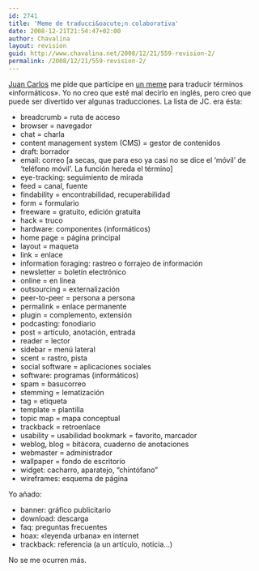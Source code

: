 ```yaml
---
id: 2741
title: 'Meme de traducci&oacute;n colaborativa'
date: 2008-12-21T21:54:47+02:00
author: Chavalina
layout: revision
guid: http://www.chavalina.net/2008/12/21/559-revision-2/
permalink: /2008/12/21/559-revision-2/
---
```

<a href="http://www.usalo.blogspot.com" target="_blank">Juan Carlos</a> me pide que participe en <a href="http://usalo.blogspot.com/2005/10/meme-de-traduccin-colaborativa.html" target="_blank">un meme</a> para traducir t&eacute;rminos «inform&aacute;ticos». Yo no creo que est&eacute; mal decirlo en ingl&eacute;s, pero creo que puede ser divertido ver algunas traducciones. La lista de JC. era &eacute;sta:

  * breadcrumb = ruta de acceso
  * browser = navegador
  * chat = charla
  * content management system (CMS) = gestor de contenidos
  * draft: borrador
  * email: correo [a secas, que para eso ya casi no se dice el &#8216;m&oacute;vil&#8217; de &#8216;tel&eacute;fono m&oacute;vil&#8217;. La funci&oacute;n hereda el t&eacute;rmino]
  * eye-tracking: seguimiento de mirada
  * feed = canal, fuente
  * findability = encontrabilidad, recuperabilidad
  * form = formulario
  * freeware = gratuito, edici&oacute;n gratuita
  * hack = truco
  * hardware: componentes (inform&aacute;ticos)
  * home page = p&aacute;gina principal
  * layout = maqueta
  * link = enlace
  * information foraging: rastreo o forrajeo de informaci&oacute;n
  * newsletter = bolet&iacute;n electr&oacute;nico
  * online = en l&iacute;nea
  * outsourcing = externalizaci&oacute;n
  * peer-to-peer = persona a persona
  * permalink = enlace permanente
  * plugin = complemento, extensi&oacute;n
  * podcasting: fonodiario
  * post = art&iacute;culo, anotaci&oacute;n, entrada
  * reader = lector
  * sidebar = men&uacute; lateral
  * scent = rastro, pista
  * social software = aplicaciones sociales
  * software: programas (inform&aacute;ticos)
  * spam = basucorreo
  * stemming = lematizaci&oacute;n
  * tag = etiqueta
  * template = plantilla
  * topic map = mapa conceptual
  * trackback = retroenlace
  * usability = usabilidad bookmark = favorito, marcador
  * weblog, blog = bit&aacute;cora, cuaderno de anotaciones
  * webmaster = administrador
  * wallpaper = fondo de escritorio
  * widget: cacharro, aparatejo, &#8220;chint&oacute;fano&#8221;
  * wireframes: esquema de p&aacute;gina

Yo a&ntilde;ado:

  * banner: gr&aacute;fico publicitario
  * download: descarga
  * faq: preguntas frecuentes
  * hoax: «leyenda urbana» en internet
  * trackback: referencia (a un art&iacute;culo, noticia&#8230;)

No se me ocurren m&aacute;s.